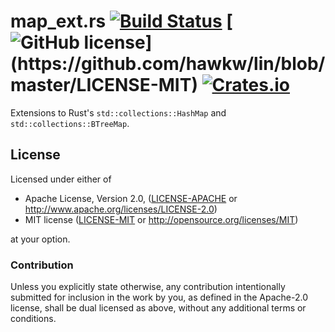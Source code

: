 # map_ext.rs [![Build Status](https://travis-ci.org/hawkw/hashmap_ext.rs.svg?branch=master)](https://travis-ci.org/hawkw/hashmap_ext.rs)  [![GitHub license](https://img.shields.io/crates/l/hashmap_ext.svg?)](https://github.com/hawkw/lin/blob/master/LICENSE-MIT) [![Crates.io](https://img.shields.io/crates/v/hashmap_ext.svg)](https://crates.io/crates/hashmap_ext)

Extensions to Rust's `std::collections::HashMap` and `std::collections::BTreeMap`.

## License

Licensed under either of

 * Apache License, Version 2.0, ([LICENSE-APACHE](LICENSE-APACHE) or http://www.apache.org/licenses/LICENSE-2.0)
 * MIT license ([LICENSE-MIT](LICENSE-MIT) or http://opensource.org/licenses/MIT)

at your option.

### Contribution

Unless you explicitly state otherwise, any contribution intentionally submitted
for inclusion in the work by you, as defined in the Apache-2.0 license, shall be dual licensed as above, without any
additional terms or conditions.
